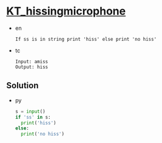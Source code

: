 # [KT_hissingmicrophone](https://open.kattis.com/problems/hissingmicrophone)

* en

  ```en
  If ss is in string print 'hiss' else print 'no hiss'
  ```

* tc

  ```tc
  Input: amiss
  Output: hiss
  ```

## Solution

* py

  ```py
  s = input()
  if 'ss' in s:
    print('hiss')
  else:
    print('no hiss')
  ```
